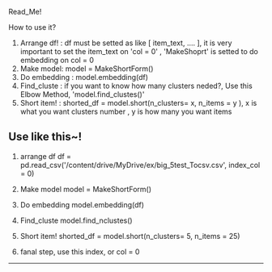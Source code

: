 Read_Me! 

How to use it? 

1. Arrange df! : df must be setted as like [ item_text, .... ], it is very important to set the item_text on 'col = 0' , 'MakeShoprt' is setted to do embedding on col = 0
3. Make model: model = MakeShortForm()
4. Do embedding :  model.embedding(df)
5. Find_cluste : if you want to know how many clusters neded?, Use this Elbow Method, 'model.find_clustes()'
6. Short item! : shorted_df = model.short(n_clusters= x,  n_items = y ),  x is what you want clusters number , y is how many you want items

Use like this~! 
---

1. arrange df
df = pd.read_csv('/content/drive/MyDrive/ex/big_5test_Tocsv.csv', index_col = 0)

3. Make model
model = MakeShortForm()

4. Do embedding
model.embedding(df)

5. Find_cluste
model.find_nclustes()

6. Short item!
shorted_df = model.short(n_clusters= 5,  n_items = 25)

7. fanal step, use this index, or col = 0

---


